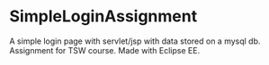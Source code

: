 # SimpleLoginAssignment
A simple login page with servlet/jsp with data stored on a mysql db. Assignment for TSW course.
Made with Eclipse EE.
